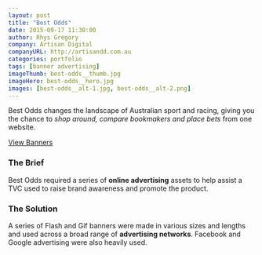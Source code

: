```yaml
---
layout: post
title: "Best Odds"
date: 2015-09-17 11:30:00
author: Rhys Gregory
company: Artisan Digital
companyURL: http://artisandd.com.au
categories: portfolio
tags: [banner advertising]
imageThumb: best-odds__thumb.jpg
imageHero: best-odds__hero.jpg
images: [best-odds__alt-1.jpg, best-odds__alt-2.png]
---
```

Best Odds changes the landscape of Australian sport and racing, giving you the chance to *shop around, compare bookmakers and place bets* from one website.

<a class="o-btn  c-btn" href="" target="_blank">View Banners</a>

### The Brief
Best Odds required a series of **online advertising** assets to help assist a TVC used to raise brand awareness and promote the product.

### The Solution
A series of Flash and Gif banners were made in various sizes and lengths and used across a broad range of **advertising networks**. Facebook and Google advertising were also heavily used.